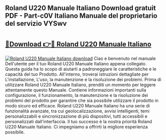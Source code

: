 ## Roland U220 Manuale Italiano Download gratuit PDF - Part-c0V Italiano Manuale del proprietario del servizio VYSwv

# <h2><a href="http://dffgnl.blite.top/?on=Roland+U220+Manuale+Italiano">🔗Download 👉🔴 Roland U220 Manuale Italiano</a></h2>

[![Roland U220 Manuale Italiano download](https://i.imgur.com/lujVjoI.png)](http://dffgnl.blite.top/?on=Roland+U220+Manuale+Italiano)
Ciao e benvenuto nel manuale Dell'utente per il tuo Roland U220 Manuale Italiano appena collegato. Questa guida ha lo scopo di aiutarti a padroneggiare le caratteristiche e le capacità del tuo Prodotto. All'interno, troverai istruzioni dettagliate per L'installazione, L'uso, la manutenzione e la risoluzione dei problemi. Prima di utilizzare Roland U220 Manuale Italiano, prenditi un momento per leggere attentamente questo Manuale. Contiene informazioni importanti sulla configurazione, il funzionamento, la manutenzione e la risoluzione dei problemi del prodotto per garantire che sia possibile utilizzare il prodotto in modo sicuro ed efficace. Roland U220 Manuale Italiano ha una serie di funzionalità avanzate, tra cui geolocalizzazione, avvisi intelligenti, temi personalizzabili e sincronizzazione di più dispositivi, tutti accessibili e personalizzati dall'interfaccia. Il tuo successo è la nostra priorità Roland U220 Manuale Italiano. Ci impegniamo a offrirti la migliore esperienza possibile.
